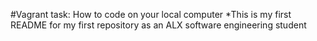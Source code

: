 #Vagrant task: How to code on your local computer
*This is my first README for my first repository as an ALX software engineering student
